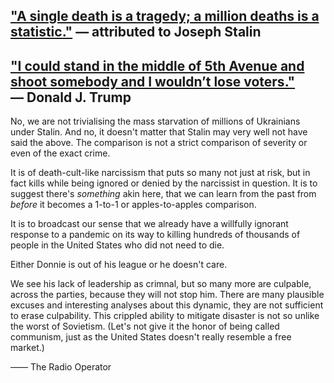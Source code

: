 ## ["A single death is a tragedy; a million deaths is a statistic."](https://quoteinvestigator.com/2010/05/21/death-statistic/) — attributed to Joseph Stalin


## ["I could stand in the middle of 5th Avenue and shoot somebody and I wouldn’t lose voters."](https://www.snopes.com/fact-check/donald-trump-fifth-avenue-comment/) — Donald J. Trump

No, we are not trivialising the mass starvation of millions of Ukrainians under Stalin. And no, it doesn't matter that Stalin may very well not have said the above. The comparison is not a strict comparison of severity or even of the exact crime. 

It is of death-cult-like narcissism that puts so many not just at risk, but in fact kills while being ignored or denied by the narcissist in question. It is to suggest there's *something* akin here, that we can learn from the past from *before* it becomes a 1-to-1 or apples-to-apples comparison.

It is to broadcast our sense that we already have a willfully ignorant response to a pandemic on its way to killing hundreds of thousands of people in the United States who did not need to die.

Either Donnie is out of his league or he doesn't care.

We see his lack of leadership as crimnal, but so many more are culpable, across the parties, because they will not stop him. There are many plausible excuses and interesting analyses about this dynamic, they are not sufficient to erase culpability. This crippled ability to mitigate disaster is not so unlike the worst of Sovietism. (Let's not give it the honor of being called communism, just as the United States doesn't really resemble a free market.)

—— The Radio Operator

